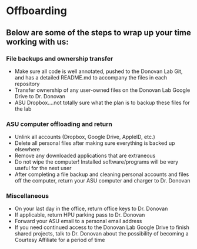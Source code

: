 # Offboarding

## Below are some of the steps to wrap up your time working with us:

### File backups and ownership transfer
* Make sure all code is well annotated, pushed to the Donovan Lab Git, and has a detailed README.md to accompany the files in each repository
* Transfer ownership of any user-owned files on the Donovan Lab Google Drive to Dr. Donovan
* ASU Dropbox....not totally sure what the plan is to backup these files for the lab

### ASU computer offloading and return 
* Unlink all accounts (Dropbox, Google Drive, AppleID, etc.)
* Delete all personal files after making sure everything is backed up elsewhere
* Remove any downloaded applications that are extraneous
* Do not wipe the computer! Installed software/programs will be very useful for the next user
* After completing a file backup and cleaning personal accounts and files off the computer, return your ASU computer and charger to Dr. Donovan

### Miscellaneous
* On your last day in the office, return office keys to Dr. Donovan
* If applicable, return HPU parking pass to Dr. Donovan
* Forward your ASU email to a personal email address
* If you need continued access to the Donovan Lab Google Drive to finish shared projects, talk to
Dr. Donovan about the possibility of becoming a Courtesy Affiliate for a period of time
